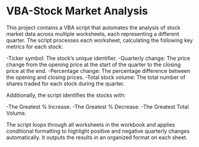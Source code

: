 # VBA-Stock Market Analysis

This project contains a VBA script that automates the analysis of stock market data across multiple worksheets, each representing a different quarter. The script processes each worksheet, calculating the following key metrics for each stock:

-Ticker symbol: The stock’s unique identifier.
-Quarterly change: The price change from the opening price at the start of the quarter to the closing price at the end.
-Percentage change: The percentage difference between the opening and closing prices.
-Total stock volume: The total number of shares traded for each stock during the quarter.

Additionally, the script identifies the stocks with:

-The Greatest % Increase.
-The Greatest % Decrease.
-The Greatest Total Volume.

The script loops through all worksheets in the workbook and applies conditional formatting to highlight positive and negative quarterly changes automatically. It outputs the results in an organized format on each sheet.
